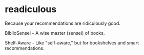 # readiculous

Because your recommendations are ridiculously good.

BiblioSensei – A wise master (sensei) of books.

Shelf-Aware – Like "self-aware," but for bookshelves and smart recommendations.
